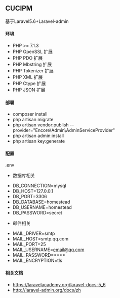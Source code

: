 ## CUCIPM

基于Laravel5.6+Laravel-admin

#### 环境

+ PHP >= 7.1.3
+ PHP OpenSSL 扩展
+ PHP PDO 扩展
+ PHP Mbstring 扩展
+ PHP Tokenizer 扩展
+ PHP XML 扩展
+ PHP Ctype 扩展
+ PHP JSON 扩展

#### 部署

+ composer install
+ php artisan migrate
+ php artisan vendor:publish --provider="Encore\Admin\AdminServiceProvider"
+ php artisan admin:install
+ php artisan key:generate

#### 配置

.env
+ 数据库相关
* DB_CONNECTION=mysql
* DB_HOST=127.0.0.1
* DB_PORT=3306
* DB_DATABASE=homestead
* DB_USERNAME=homestead
* DB_PASSWORD=secret

+ 邮件相关
* MAIL_DRIVER=smtp
* MAIL_HOST=smtp.qq.com
* MAIL_PORT=25
* MAIL_USERNAME=email@qq.com
* MAIL_PASSWORD=****
* MAIL_ENCRYPTION=tls

#### 相关文档
* https://laravelacademy.org/laravel-docs-5_6
* http://laravel-admin.org/docs/zh


